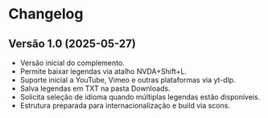 # Changelog

## Versão 1.0 (2025-05-27)

*   Versão inicial do complemento.
*   Permite baixar legendas via atalho NVDA+Shift+L.
*   Suporte inicial a YouTube, Vimeo e outras plataformas via yt-dlp.
*   Salva legendas em TXT na pasta Downloads.
*   Solicita seleção de idioma quando múltiplas legendas estão disponíveis.
*   Estrutura preparada para internacionalização e build via scons.

